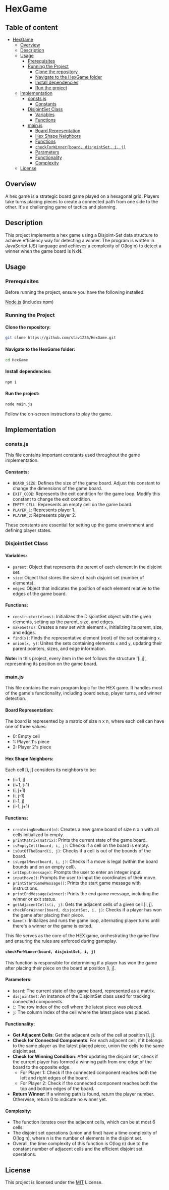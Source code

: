 # HexGame

## Table of content

- [HexGame](#hexgame)
  * [Overview](#overview)
  * [Description](#description)
  * [Usage](#usage)
    + [Prerequisites](#prerequisites)
    + [Running the Project](#running-the-project)
      - [Clone the repository](#clone-the-repository)
      - [Navigate to the HexGame folder](#navigate-to-the-hexgame-folder)
      - [Install dependencies](#install-dependencies)
      - [Run the project](#run-the-project)
  * [Implementation](#implementation)
    + [consts.js](#constsjs)
      - [Constants](#constants)
    + [DisjointSet Class](#disjointset-class)
      - [Variables](#variables)
      - [Functions](#functions)
    + [main.js](#mainjs)
      - [Board Representation](#board-representation)
      - [Hex Shape Neighbors](#hex-shape-neighbors)
      - [Functions](#functions-1)
      - [`checkForWinner(board, disjointSet, i, j)`](#checkforwinnerboard-disjointset-i-j)
      - [Parameters](#parameters)
      - [Functionality](#functionality)
      - [Complexity](#complexity)
  * [License](#license)

## Overview

A hex game is a strategic board game played on a hexagonal grid. Players take turns placing pieces to create a connected path from one side to the other. It's a challenging game of tactics and planning.

## Description

This project implements a hex game using a Disjoint-Set data structure to achieve efficiency way for detecting a winner. The program is written in JavaScript (JS) language and achieves a complexity of O(log n) to detect a winner when the game board is NxN.

## Usage

### Prerequisites

Before running the project, ensure you have the following installed:

[Node.js](https://nodejs.org/) (includes npm)

### Running the Project

#### Clone the repository:

```bash
git clone https://github.com/stav1236/HexGame.git
```

#### Navigate to the HexGame folder:

```bash
cd HexGame
```

#### Install dependencies:

```bash
npm i
```

#### Run the project:

```bash
node main.js
```

Follow the on-screen instructions to play the game.

## Implementation

### consts.js

This file contains important constants used throughout the game implementation.

#### Constants:

- `BOARD_SIZE`: Defines the size of the game board. Adjust this constant to change the dimensions of the game board.
- `EXIT_CODE`: Represents the exit condition for the game loop. Modify this constant to change the exit condition.
- `EMPTY_CELL`: Represents an empty cell on the game board.
- `PLAYER_1`: Represents player 1.
- `PLAYER_2`: Represents player 2.

These constants are essential for setting up the game environment and defining player states.

### DisjointSet Class

#### Variables:

- `parent`: Object that represents the parent of each element in the disjoint set.
- `size`: Object that stores the size of each disjoint set (number of elements).
- `edges`: Object that indicates the position of each element relative to the edges of the game board.

#### Functions:

- `constructor(elems)`: Initializes the DisjointSet object with the given elements, setting up the parent, size, and edges.
- `makeSet(x)`: Creates a new set with element `x`, initializing its parent, size, and edges.
- `find(x)`: Finds the representative element (root) of the set containing `x`.
- `union(x, y)`: Unites the sets containing elements `x` and `y`, updating their parent pointers, sizes, and edge information.

**Note:** In this project, every item in the set follows the structure '[i,j]', representing its position on the game board.

### main.js

This file contains the main program logic for the HEX game. It handles most of the game's functionality, including board setup, player turns, and winner detection.

#### Board Representation:

The board is represented by a matrix of size n x n, where each cell can have one of three values:

- 0: Empty cell
- 1: Player 1's piece
- 2: Player 2's piece

#### Hex Shape Neighbors:

Each cell [i, j] considers its neighbors to be:

- (i+1, j)
- (i+1, j-1)
- (i, j+1)
- (i, j-1)
- (i-1, j)
- (i-1, j+1)

#### Functions:

- `createingNewBoard(n)`: Creates a new game board of size n x n with all cells initialized to empty.
- `printMatrix(matrix)`: Prints the current state of the game board.
- `isEmptyCell(board, i, j)`: Checks if a cell on the board is empty.
- `isOutOfTheBoard(i, j)`: Checks if a cell is out of the bounds of the board.
- `isLegalMove(board, i, j)`: Checks if a move is legal (within the board bounds and on an empty cell).
- `intInput(message)`: Prompts the user to enter an integer input.
- `inputMove()`: Prompts the user to input the coordinates of their move.
- `printStartGameMessage()`: Prints the start game message with instructions.
- `printEndMessage(winner)`: Prints the end game message, including the winner or exit status.
- `getAdjacentCells(i, j)`: Gets the adjacent cells of a given cell [i, j].
- `checkForWinner(board, disjointSet, i, j)`: Checks if a player has won the game after placing their piece.
- `Game()`: Initializes and runs the game loop, alternating player turns until there's a winner or the game is exited.

This file serves as the core of the HEX game, orchestrating the game flow and ensuring the rules are enforced during gameplay.

#### `checkForWinner(board, disjointSet, i, j)`

This function is responsible for determining if a player has won the game after placing their piece on the board at position [i, j].

#### Parameters:

- `board`: The current state of the game board, represented as a matrix.
- `disjointSet`: An instance of the DisjointSet class used for tracking connected components.
- `i`: The row index of the cell where the latest piece was placed.
- `j`: The column index of the cell where the latest piece was placed.

#### Functionality:

- **Get Adjacent Cells**: Get the adjacent cells of the cell at position [i, j].
- **Check for Connected Components**: For each adjacent cell, if it belongs to the same player as the latest placed piece, union the cells to the same disjoint set.
- **Check for Winning Condition**: After updating the disjoint set, check if the current player has formed a winning path from one edge of the board to the opposite edge.
  - For Player 1: Check if the connected component reaches both the left and right edges of the board.
  - For Player 2: Check if the connected component reaches both the top and bottom edges of the board.
- **Return Winner**: If a winning path is found, return the player number. Otherwise, return 0 to indicate no winner yet.

#### Complexity:

- The function iterates over the adjacent cells, which can be at most 6 cells.
- The disjoint set operations (union and find) have a time complexity of O(log n), where n is the number of elements in the disjoint set.
- Overall, the time complexity of this function is O(log n) due to the constant number of adjacent cells and the efficient disjoint set operations.

## License

This project is licensed under the [MIT](https://choosealicense.com/licenses/mit/) License.
